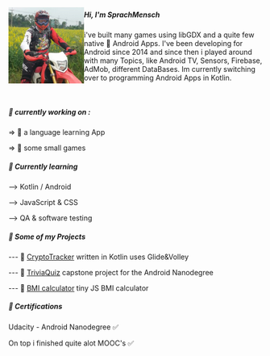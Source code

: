   
 <p align='left'>
  <img width="150" align='left' src="https://raw.githubusercontent.com/Sprachmensch/sprachmensch/master/photo_profile.png?raw=true">
  
##### Hi, I'm SprachMensch

i've built many games using libGDX and a quite few native :iphone: Android Apps. I've been developing for Android since 2014 and since then i played around with many Topics, like Android TV, Sensors, Firebase, AdMob, different DataBases. Im currently switching over to programming Android Apps in Kotlin. 
</p>

<div><br></div>

##### :wrench: currently working on :

=> :pencil: a language learning App

=> :space_invader: some small games


  
##### 🌱 Currently learning
--> Kotlin / Android
 
--> JavaScript & CSS
  
--> QA & software testing

 
##### :file_folder: Some of my Projects

--- :floppy_disk: [CryptoTracker](https://github.com/Sprachmensch/Kotlin-CryptoTracker) written in Kotlin uses Glide&Volley
   
--- :floppy_disk: [TriviaQuiz](https://github.com/Sprachmensch/TriviaQuiz) capstone project for the Android Nanodegree 
   
--- :floppy_disk: [BMI calculator](https://github.com/Sprachmensch/JS_BMI) tiny JS BMI calculator

##### :blue_book: Certifications
 Udacity - Android Nanodegree :white_check_mark:
 
 On top i finished quite alot MOOC's :white_check_mark:
 
